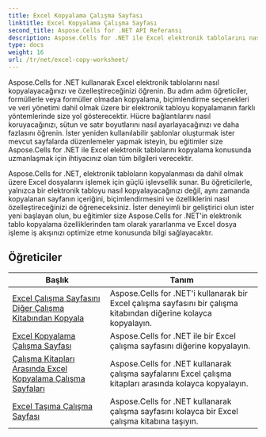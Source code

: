 ```yaml
---
title: Excel Kopyalama Çalışma Sayfası
linktitle: Excel Kopyalama Çalışma Sayfası
second_title: Aspose.Cells for .NET API Referansı
description: Aspose.Cells for .NET ile Excel elektronik tablolarını nasıl kopyalayacağınızı ve özelleştireceğinizi öğrenin. Veri işleme ve biçimlendirmede ustalaşmak için ayrıntılı öğreticiler.
type: docs
weight: 16
url: /tr/net/excel-copy-worksheet/
---
```

Aspose.Cells for .NET kullanarak Excel elektronik tablolarını nasıl kopyalayacağınızı ve özelleştireceğinizi öğrenin. Bu adım adım öğreticiler, formüllerle veya formüller olmadan kopyalama, biçimlendirme seçenekleri ve veri yönetimi dahil olmak üzere bir elektronik tabloyu kopyalamanın farklı yöntemlerinde size yol gösterecektir. Hücre bağlantılarını nasıl koruyacağınızı, sütun ve satır boyutlarını nasıl ayarlayacağınızı ve daha fazlasını öğrenin. İster yeniden kullanılabilir şablonlar oluşturmak ister mevcut sayfalarda düzenlemeler yapmak isteyin, bu eğitimler size Aspose.Cells for .NET ile Excel elektronik tablolarını kopyalama konusunda uzmanlaşmak için ihtiyacınız olan tüm bilgileri verecektir.

Aspose.Cells for .NET, elektronik tabloların kopyalanması da dahil olmak üzere Excel dosyalarını işlemek için güçlü işlevsellik sunar. Bu öğreticilerle, yalnızca bir elektronik tabloyu nasıl kopyalayacağınızı değil, aynı zamanda kopyalanan sayfanın içeriğini, biçimlendirmesini ve özelliklerini nasıl özelleştireceğinizi de öğreneceksiniz. İster deneyimli bir geliştirici olun ister yeni başlayan olun, bu eğitimler size Aspose.Cells for .NET'in elektronik tablo kopyalama özelliklerinden tam olarak yararlanma ve Excel dosya işleme iş akışınızı optimize etme konusunda bilgi sağlayacaktır.

## Öğreticiler 
| Başlık | Tanım |
| --- | --- |
| [Excel Çalışma Sayfasını Diğer Çalışma Kitabından Kopyala](./excel-copy-worksheet-from-other-workbook/) | Aspose.Cells for .NET'i kullanarak bir Excel çalışma sayfasını bir çalışma kitabından diğerine kolayca kopyalayın. |  
| [Excel Kopyalama Çalışma Sayfası](./excel-copy-worksheet/) | Aspose.Cells for .NET ile bir Excel çalışma sayfasını diğerine kopyalayın. |  
| [Çalışma Kitapları Arasında Excel Kopyalama Çalışma Sayfaları](./excel-copy-worksheets-between-workbooks/) | Aspose.Cells for .NET kullanarak çalışma sayfalarını Excel çalışma kitapları arasında kolayca kopyalayın. |  
| [Excel Taşıma Çalışma Sayfası](./excel-move-worksheet/) | Aspose.Cells for .NET kullanarak çalışma sayfasını kolayca bir Excel çalışma kitabına taşıyın. |  